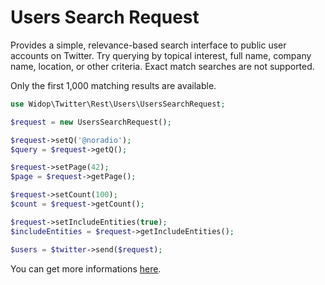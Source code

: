 # Users Search Request

Provides a simple, relevance-based search interface to public user accounts on Twitter. Try querying by topical
interest, full name, company name, location, or other criteria. Exact match searches are not supported.

Only the first 1,000 matching results are available.

``` php
use Widop\Twitter\Rest\Users\UsersSearchRequest;

$request = new UsersSearchRequest();

$request->setQ('@noradio');
$query = $request->getQ();

$request->setPage(42);
$page = $request->getPage();

$request->setCount(100);
$count = $request->getCount();

$request->setIncludeEntities(true);
$includeEntities = $request->getIncludeEntities();

$users = $twitter->send($request);
```

You can get more informations [here](https://dev.twitter.com/docs/api/1.1/get/users/search).
